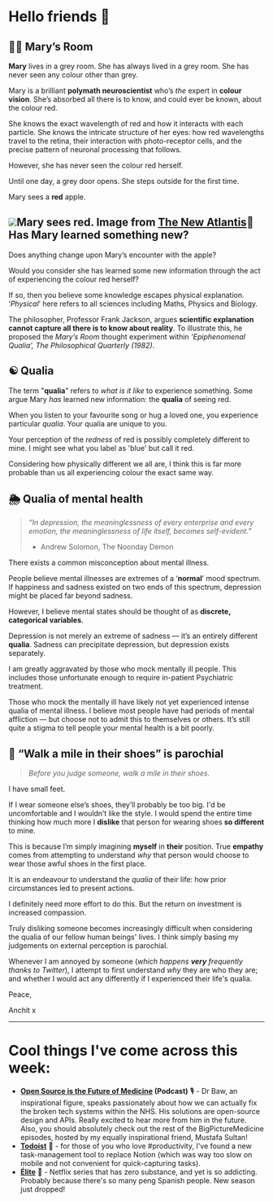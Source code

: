 **Hello friends 💙**
===================


👩‍🔬 Mary’s Room
---------------


**Mary** lives in a grey room. She has always lived in a grey room. She has never seen any colour other than grey.


Mary is a brilliant **polymath neuroscientist** who’s *the* expert in **colour vision**. She’s absorbed all there is to know, and could ever be known, about the colour red.


She knows the exact wavelength of red and how it interacts with each particle. She knows the intricate structure of her eyes: how red wavelengths travel to the retina, their interaction with photo-receptor cells, and the precise pattern of neuronal processing that follows.


However, she has never seen the colour red herself.


Until one day, a grey door opens. She steps outside for the first time.


Mary sees a **red** apple.


![](__GHOST_URL__/content/images/2021/06/Mary-1.jpg)Mary sees red. Image from [The New Atlantis](https://www.thenewatlantis.com/wp-content/uploads/legacy/20170319_TNA51Schulman1200x627.jpg)🍎 Has Mary learned something new?
---------------------------------


Does anything change upon Mary’s encounter with the apple?


Would you consider she has learned some new information through the act of experiencing the colour red herself?


If so, then you believe some knowledge escapes physical explanation. ‘*Physical*’ here refers to all sciences including Maths, Physics and Biology.


The philosopher, Professor Frank Jackson, argues **scientific explanation cannot capture all there is to know about reality**. To illustrate this, he proposed the *Mary’s Room* thought experiment within *‘Epiphenomenal Qualia’, The Philosophical Quarterly (1982)*.


☯ Qualia
--------


The term "**qualia**" refers to *what is it like* to experience something. Some argue Mary *has* learned new information: the **qualia** of seeing red.


When you listen to your favourite song or hug a loved one, you experience particular *qualia*. Your qualia are unique to you.


Your perception of the *redness* of red is possibly completely different to mine. I might see what you label as 'blue' but call it red.


Considering how physically different we all are, I think this is far more probable than us all experiencing colour the exact same way.


🌦 Qualia of mental health
-------------------------



> 
> *“*In depression, the meaninglessness of every enterprise and every emotion, the meaninglessness of life itself, becomes self-evident.*”*  
> 
> - Andrew Solomon, The Noonday Demon
> 
> 
> 


There exists a common misconception about mental illness.


People believe mental illnesses are extremes of a ‘**normal**’ mood spectrum. If happiness and sadness existed on two ends of this spectrum, depression might be placed far beyond sadness.


However, I believe mental states should be thought of as **discrete, categorical variables**.


Depression is not merely an extreme of sadness — it’s an entirely different **qualia**. Sadness can precipitate depression, but depression exists separately.


I am greatly aggravated by those who mock mentally ill people. This includes those unfortunate enough to require in-patient Psychiatric treatment.


Those who mock the mentally ill have likely not yet experienced intense qualia of mental illness. I believe most people have had periods of mental affliction — but choose not to admit this to themselves or others. It’s still quite a stigma to tell people your mental health is a bit poorly.


👞 “Walk a mile in their shoes” is parochial
-------------------------------------------



> 
> *Before you judge someone, walk a mile in their shoes.*
> 
> 
> 


I have small feet.


If I wear someone else’s shoes, they’ll probably be too big. I'd be uncomfortable and I wouldn’t like the style. I would spend the entire time thinking how much more I **dislike** that person for wearing shoes **so different** to mine.


This is because I’m simply imagining **myself** in **their** position. True **empathy** comes from attempting to understand *why* that person would choose to wear those awful shoes in the first place.


It is an endeavour to understand the *qualia* of their life: how prior circumstances led to present actions.


I definitely need more effort to do this. But the return on investment is increased compassion.


Truly disliking someone becomes increasingly difficult when considering the qualia of our fellow human beings' lives. I think simply basing my judgements on external perception is parochial.


Whenever I am annoyed by someone (*which happens **very** frequently thanks to Twitter*), I attempt to first understand *why* they are who they are; and whether I would act any differently if I experienced their life's qualia.


Peace,  

Anchit x




---


Cool things I've come across this week:
=======================================


* **[Open Source is the Future of Medicine](https://open.spotify.com/episode/5O1FlLzjjkkDVM285vatoV?si=q83zaMR_Ro6YYz0VnZMzMg&dl_branch=1) (Podcast)** 🎙 - Dr Baw, an inspirational figure, speaks passionately about how we can actually fix the broken tech systems within the NHS. His solutions are open-source design and APIs. Really excited to hear more from him in the future. Also, you should absolutely check out the rest of the BigPictureMedicine episodes, hosted by my equally inspirational friend, Mustafa Sultan!
* **[Todoist](https://todoist.com/)** 📲 - for those of you who love #productivity, I've found a new task-management tool to replace Notion (which was way too slow on mobile and not convenient for quick-capturing tasks).
* **[Élite](https://www.netflix.com/watch/80200942?source=35)** 🎥 - Netflix series that has zero substance, and yet is so addicting. Probably because there's so many peng Spanish people. New season just dropped!


